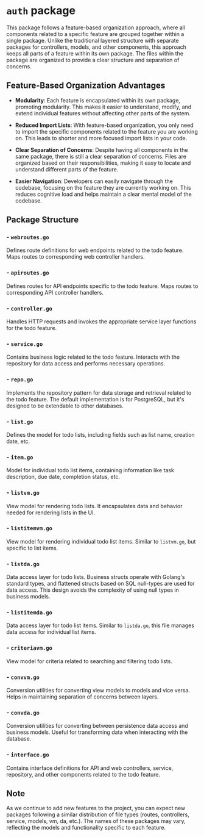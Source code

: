 # `auth` package

This package follows a feature-based organization approach, where all components related to a specific feature are grouped together within a single package. Unlike the traditional layered structure with separate packages for controllers, models, and other components, this approach keeps all parts of a feature within its own package. The files within the package are organized to provide a clear structure and separation of concerns.

## Feature-Based Organization Advantages

- **Modularity**: Each feature is encapsulated within its own package, promoting modularity. This makes it easier to understand, modify, and extend individual features without affecting other parts of the system.

- **Reduced Import Lists**: With feature-based organization, you only need to import the specific components related to the feature you are working on. This leads to shorter and more focused import lists in your code.

- **Clear Separation of Concerns**: Despite having all components in the same package, there is still a clear separation of concerns. Files are organized based on their responsibilities, making it easy to locate and understand different parts of the feature.

- **Easier Navigation**: Developers can easily navigate through the codebase, focusing on the feature they are currently working on. This reduces cognitive load and helps maintain a clear mental model of the codebase.

## Package Structure

### - `webroutes.go`

Defines route definitions for web endpoints related to the todo feature. Maps routes to corresponding web controller handlers.

### - `apiroutes.go`

Defines routes for API endpoints specific to the todo feature. Maps routes to corresponding API controller handlers.

### - `controller.go`

Handles HTTP requests and invokes the appropriate service layer functions for the todo feature.

### - `service.go`

Contains business logic related to the todo feature. Interacts with the repository for data access and performs necessary operations.

### - `repo.go`

Implements the repository pattern for data storage and retrieval related to the todo feature. The default implementation is for PostgreSQL, but it's designed to be extendable to other databases.

### - `list.go`

Defines the model for todo lists, including fields such as list name, creation date, etc.

### - `item.go`

Model for individual todo list items, containing information like task description, due date, completion status, etc.

### - `listvm.go`

View model for rendering todo lists. It encapsulates data and behavior needed for rendering lists in the UI.

### - `listitemvm.go`

View model for rendering individual todo list items. Similar to `listvm.go`, but specific to list items.

### - `listda.go`

Data access layer for todo lists. Business structs operate with Golang's standard types, and flattened structs based on SQL null-types are used for data access. This design avoids the complexity of using null types in business models.

### - `listitemda.go`

Data access layer for todo list items. Similar to `listda.go`, this file manages data access for individual list items.

### - `criteriavm.go`

View model for criteria related to searching and filtering todo lists.

### - `convvm.go`

Conversion utilities for converting view models to models and vice versa. Helps in maintaining separation of concerns between layers.

### - `convda.go`

Conversion utilities for converting between persistence data access and business models. Useful for transforming data when interacting with the database.

### - `interface.go`

Contains interface definitions for API and web controllers, service, repository, and other components related to the todo feature.

## Note

As we continue to add new features to the project, you can expect new packages following a similar distribution of file types (routes, controllers, service, models, vm, da, etc.). The names of these packages may vary, reflecting the models and functionality specific to each feature.
